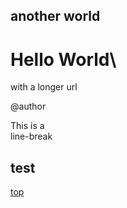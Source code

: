 ## another world


# Hello World\
with a longer url
<!--
author: test
-->

@author


This is a \
line-break

## test

[top](#hello-world)